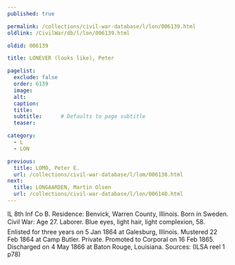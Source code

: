 ```yaml
---
published: true

permalink: /collections/civil-war-database/l/lon/006139.html
oldlink: /CivilWar/db/l/lon/006139.html

oldid: 006139

title: LONEVER (looks like), Peter

pagelist:
  exclude: false
  order: 6139
  image: 
  alt:
  caption:
  title:
  subtitle:      # Defaults to page subtitle
  teaser:

category: 
  - L 
  - LON

previous:
  title: LOMO, Peter E.
  url: /collections/civil-war-database/l/lom/006138.html  
next:
  title: LONGAARDEN, Martin Olsen
  url: /collections/civil-war-database/l/lon/006140.html   
---
```

IL 8th Inf Co B. Residence: Benvick, Warren County, Illinois. Born in Sweden. Civil War: Age 27. Laborer. Blue eyes, light hair, light complexion, 5&#146;8&#148;. Enlisted for three years on 5 Jan 1864 at Galesburg, Illinois. Mustered 22 Feb 1864 at Camp Butler. Private. Promoted to Corporal on 16 Feb 1865. Discharged on 4 May 1866 at Baton Rouge, Louisiana. Sources: (ILSA reel 1 p78)